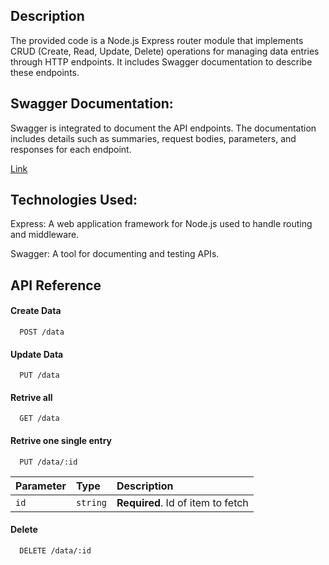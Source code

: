 ## Description
The provided code is a Node.js Express router module that implements CRUD (Create, Read, Update, Delete) operations for managing data entries through HTTP endpoints. It includes Swagger documentation to describe these endpoints.

## Swagger Documentation:

Swagger is integrated to document the API endpoints. The documentation includes details such as summaries, request bodies, parameters, and responses for each endpoint.

[Link](https://scalex-finance-assignment-production.up.railway.app/api-docs/)

## Technologies Used:
Express: A web application framework for Node.js used to handle routing and middleware.

Swagger: A tool for documenting and testing APIs.

## API Reference

#### Create Data

```http
  POST /data
```

#### Update Data

```http
  PUT /data
```
#### Retrive all 

```http
  GET /data
```
#### Retrive one single entry

```http
  PUT /data/:id
```
| Parameter | Type     | Description                       |
| :-------- | :------- | :-------------------------------- |
| `id`      | `string` | **Required**. Id of item to fetch |



#### Delete

```http
  DELETE /data/:id
```



